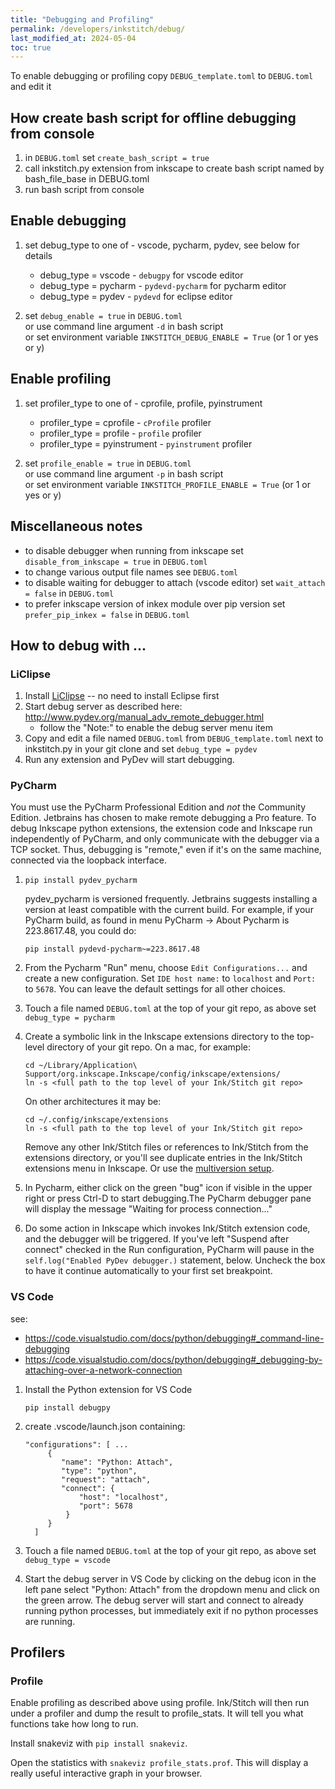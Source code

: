 ```yaml
---
title: "Debugging and Profiling"
permalink: /developers/inkstitch/debug/
last_modified_at: 2024-05-04
toc: true
---
```

To enable debugging or profiling copy `DEBUG_template.toml` to `DEBUG.toml` and edit it

## How create bash script for offline debugging from console

1. in `DEBUG.toml` set `create_bash_script = true`
2. call inkstitch.py extension from inkscape to create bash script named by bash_file_base in DEBUG.toml
3. run bash script from console

## Enable debugging

1. set debug_type to one of  - vscode, pycharm, pydev, see below for details

   * debug_type = vscode    - `debugpy` for vscode editor
   * debug_type = pycharm   - `pydevd-pycharm` for pycharm editor
   * debug_type = pydev     - `pydevd` for eclipse editor

2. set `debug_enable = true` in `DEBUG.toml`<br>
   or use command line argument `-d` in bash script<br>
   or set environment variable `INKSTITCH_DEBUG_ENABLE = True` (or 1 or yes or y)

## Enable profiling

1. set profiler_type to one of - cprofile, profile, pyinstrument

   * profiler_type = cprofile     - `cProfile` profiler
   * profiler_type = profile      - `profile` profiler
   * profiler_type = pyinstrument - `pyinstrument` profiler

2. set `profile_enable = true` in `DEBUG.toml`<br>
   or use command line argument `-p` in bash script<br>
   or set environment variable `INKSTITCH_PROFILE_ENABLE = True` (or 1 or yes or y)

## Miscellaneous notes

- to disable debugger when running from inkscape set `disable_from_inkscape = true` in `DEBUG.toml`
- to change various output file names see `DEBUG.toml`
- to disable waiting for debugger to attach (vscode editor) set `wait_attach = false` in `DEBUG.toml`
- to prefer inkscape version of inkex module over pip version set `prefer_pip_inkex = false` in `DEBUG.toml`

## How to debug with ...

### LiClipse

1. Install [LiClipse](https://liclipse.com) -- no need to install Eclipse first
2. Start debug server as described here: <http://www.pydev.org/manual_adv_remote_debugger.html>
   * follow the "Note:" to enable the debug server menu item
3. Copy and edit a file named `DEBUG.toml` from `DEBUG_template.toml` next to inkstitch.py in your git clone
   and set `debug_type = pydev`
4. Run any extension and PyDev will start debugging.


### PyCharm

You must use the PyCharm Professional Edition and _not_ the Community
Edition. Jetbrains has chosen to make remote debugging a Pro feature.
To debug Inkscape python extensions, the extension code and Inkscape run
independently of PyCharm, and only communicate with the debugger via a
TCP socket. Thus, debugging is "remote," even if it's on the same machine,
connected via the loopback interface.

1. `pip install pydev_pycharm`

   pydev_pycharm is versioned frequently. Jetbrains suggests installing
   a version at least compatible with the current build. For example, if your
   PyCharm build, as found in menu PyCharm -> About Pycharm is 223.8617.48,
   you could do:

   `pip install pydevd-pycharm~=223.8617.48`

2. From the Pycharm "Run" menu, choose `Edit Configurations...` and create a new
   configuration. Set `IDE host name:` to  `localhost` and `Port:` to `5678`.
   You can leave the default settings for all other choices.

3. Touch a file named `DEBUG.toml` at the top of your git repo, as above
   set `debug_type = pycharm`

4. Create a symbolic link in the Inkscape extensions directory to the
   top-level directory of your git repo. On a mac, for example:

   ```
   cd ~/Library/Application\ Support/org.inkscape.Inkscape/config/inkscape/extensions/
   ln -s <full path to the top level of your Ink/Stitch git repo>
   ```

   On other architectures it may be:
   ```
   cd ~/.config/inkscape/extensions
   ln -s <full path to the top level of your Ink/Stitch git repo>
   ```

   Remove any other Ink/Stitch files or references to Ink/Stitch from the
   extensions directory, or you'll see duplicate entries in the Ink/Stitch
   extensions menu in Inkscape. Or use the [multiversion setup](/developers/inkstitch/multiversion/).

5. In Pycharm, either click on the green "bug" icon if visible in the upper
   right or press Ctrl-D to start debugging.The PyCharm debugger pane will
   display the message "Waiting for process connection..."

6. Do some action in Inkscape which invokes Ink/Stitch extension code, and the
   debugger will be triggered. If you've left "Suspend after connect" checked
   in the Run configuration, PyCharm will pause in the `self.log("Enabled
   PyDev debugger.)` statement, below. Uncheck the box to have it continue
   automatically to your first set breakpoint.

### VS Code

see:
* <https://code.visualstudio.com/docs/python/debugging#_command-line-debugging>
* <https://code.visualstudio.com/docs/python/debugging#_debugging-by-attaching-over-a-network-connection>

1. Install the Python extension for VS Code

   `pip install debugpy`

2. create .vscode/launch.json containing:

   ```
   "configurations": [ ...
        {
           "name": "Python: Attach",
           "type": "python",
           "request": "attach",
           "connect": {
               "host": "localhost",
               "port": 5678
            }
        }
     ]
     ```

3. Touch a file named `DEBUG.toml` at the top of your git repo, as above
   set `debug_type = vscode`

4. Start the debug server in VS Code by clicking on the debug icon in the left pane
   select "Python: Attach" from the dropdown menu and click on the green arrow.
   The debug server will start and connect to already running python processes,
   but immediately exit if no python processes are running.

## Profilers

### Profile

Enable profiling as described above using profile.
Ink/Stitch will then run under a profiler and dump the result to profile_stats.
It will tell you what functions take how long to run.

Install snakeviz with `pip install snakeviz`.

Open the statistics with `snakeviz profile_stats.prof`.
This will display a really useful interactive graph in your browser.

